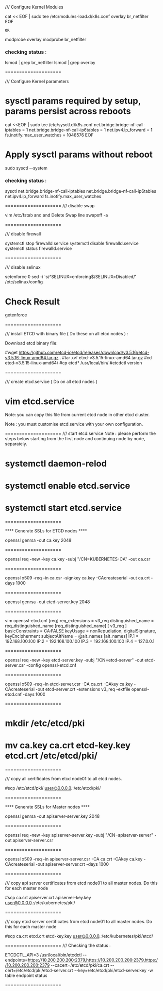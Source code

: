 /// Configure Kernel Modules

cat << EOF | sudo tee /etc/modules-load.d/k8s.conf
overlay
br_netfilter
EOF

    OR   

modprobe overlay
modprobe br_netfilter

### checking status :

lsmod | grep br_netfilter
lsmod | grep overlay

====================

/// Configure Kernel parameters

# sysctl params required by setup, params persist across reboots
cat <<EOF | sudo tee /etc/sysctl.d/k8s.conf
net.bridge.bridge-nf-call-iptables  = 1
net.bridge.bridge-nf-call-ip6tables = 1
net.ipv4.ip_forward = 1
fs.inotify.max_user_watches = 1048576
EOF

# Apply sysctl params without reboot
sudo sysctl --system

### checking status :
sysctl net.bridge.bridge-nf-call-iptables net.bridge.bridge-nf-call-ip6tables net.ipv4.ip_forward fs.inotify.max_user_watches

====================
/// disable swap

vim /etc/fstab and and Delete Swap line
swapoff -a

====================

/// disable firewall

systemctl stop firewalld.service
systemctl disable firewalld.service
systemctl status firewalld.service

====================

/// disable selinux 

setenforce 0
sed -i 's/^SELINUX=enforcing$/SELINUX=Disabled/' /etc/selinux/config

# Check Result
getenforce

====================

/// install ETCD with binary file ( Do these on all etcd nodes ) :

Download etcd binary file:

#wget https://github.com/etcd-io/etcd/releases/download/v3.5.16/etcd-v3.5.16-linux-amd64.tar.gz .
#tar xvf etcd-v3.5.15-linux-amd64.tar.gz
#cd etcd-v3.5.15-linux-amd64/
#cp etcd* /usr/local/bin/
#etcdctl version

====================

/// create etcd.service ( Do on all etcd nodes )

# vim etcd.service
Note: you can copy this file from current etcd node in other etcd cluster.

Note : you must customise etcd.service with your own configuration.

====================
/// start etcd.service
Note : please perform the steps below starting from the first node and continuing node by node, separately.

# systemctl daemon-relod
# systemctl enable etcd.service
# systemctl start etcd.service

====================

**** Generate SSLs for ETCD nodes ****

openssl genrsa -out ca.key 2048

====================

openssl req -new -key ca.key -subj "/CN=KUBERNETES-CA" -out ca.csr

====================

openssl x509 -req -in ca.csr -signkey ca.key -CAcreateserial -out ca.crt -days 1000

====================

openssl genrsa -out etcd-server.key 2048

====================

vim openssl-etcd.cnf
[req]
req_extensions = v3_req
distinguished_name = req_distinguished_name
[req_distinguished_name]
[ v3_req ]
basicConstraints = CA:FALSE
keyUsage = nonRepudiation, digitalSignature, keyEncipherment
subjectAltName = @alt_names
[alt_names]
IP.1 = 192.168.100.100
IP.2 = 192.168.100.100
IP.3 = 192.168.100.100
IP.4 = 127.0.0.1

====================

openssl req -new -key etcd-server.key -subj "/CN=etcd-server" -out etcd-server.csr -config openssl-etcd.cnf

====================

openssl x509 -req -in etcd-server.csr -CA ca.crt -CAkey ca.key -CAcreateserial -out etcd-server.crt -extensions v3_req -extfile openssl-etcd.cnf -days 1000

====================

# mkdir /etc/etcd/pki
# mv ca.key ca.crt etcd-key.key etcd.crt /etc/etcd/pki/

====================

/// copy all certificates from etcd node01 to all etcd nodes.

#scp /etc/etcd/pki/  user@0.0.0.0.:/etc/etcd/pki/

====================

**** Generate SSLs for Master nodes ****

openssl genrsa -out apiserver-server.key 2048

====================

openssl req -new -key apiserver-server.key -subj "/CN=apiserver-server" -out apiserver-server.csr

====================

openssl x509 -req -in apiserver-server.csr -CA ca.crt -CAkey ca.key -CAcreateserial -out apiserver-server.crt -days 1000

====================  

/// copy api server certificates from etcd node01 to all master nodes.
Do this for each master node

#scp ca.crt apiserver.crt apiserver-key.key user@0.0.0.0.:/etc/kubernetes/pki/

====================

/// copy etcd server certificates from etcd node01 to all master nodes.
Do this for each master node

#scp ca.crt etcd.crt etcd-key.key user@0.0.0.0.:/etc/kubernetes/pki/etcd/


====================
/// Checking the status : 

ETCDCTL_API=3 /usr/local/bin/etcdctl --endpoints=https://10.200.200.200:2379,https://10.200.200.200:2379,https://10.200.200.200:2379 --cacert=/etc/etcd/pki/ca.crt --cert=/etc/etcd/pki/etcd-server.crt --key=/etc/etcd/pki/etcd-server.key  -w table endpoint status

====================


